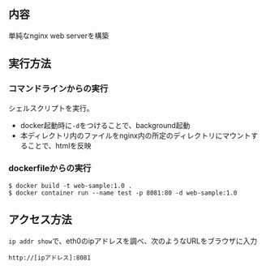 ## 内容
単純なnginx web serverを構築

## 実行方法
### コマンドラインからの実行
シェルスクリプトを実行。
- docker起動時に`-d`をつけることで、background起動
- 本ディレクトリ内のファイルをnginx内の所定のディレクトリにマウントすることで、htmlを反映

### dockerfileからの実行
```
$ docker build -t web-sample:1.0 .
$ docker container run --name test -p 8081:80 -d web-sample:1.0
```

## アクセス方法
`ip addr show`で、eth0のipアドレスを調べ、次のようなURLをブラウザに入力
```
http://[ipアドレス]:8081
```
